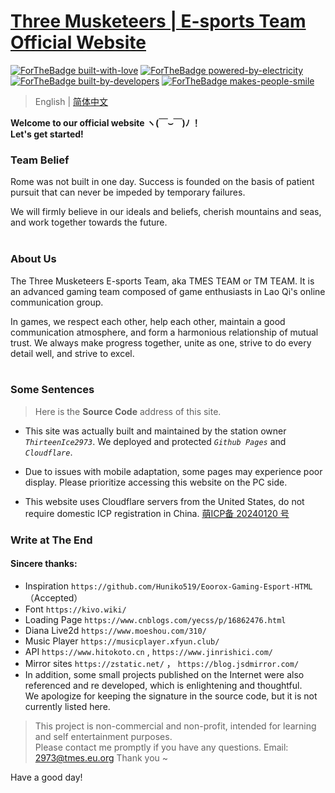 # [ Three Musketeers | E-sports Team Official Website ](https://tmes.eu.org/)
[![ForTheBadge built-with-love](http://ForTheBadge.com/images/badges/built-with-love.svg)](https://GitHub.com/Naereen/)
[![ForTheBadge powered-by-electricity](http://ForTheBadge.com/images/badges/powered-by-electricity.svg)](http://ForTheBadge.com)
[![ForTheBadge built-by-developers](http://ForTheBadge.com/images/badges/built-by-developers.svg)](https://GitHub.com/Naereen/)
[![ForTheBadge makes-people-smile](http://ForTheBadge.com/images/badges/makes-people-smile.svg)](http://ForTheBadge.com)

> English | [简体中文](README_CN.md) <br>

<b>Welcome to our official website ヽ(￣⌣￣)ﾉ ！
<br>Let's get started! <br></b>

### Team Belief
Rome was not built in one day. Success is founded on the basis of patient pursuit that can never be impeded by temporary failures. <br><p></p>We will firmly believe in our ideals and beliefs, cherish mountains and seas, and work together towards the future.<br><br>


### About Us
The Three Musketeers E-sports Team, aka TMES TEAM or TM TEAM. It is an advanced gaming team composed of game enthusiasts in Lao Qi's online communication group.<br><p></p>In games, we respect each other, help each other, maintain a good communication atmosphere, and form a harmonious relationship of mutual trust. We always make progress together, unite as one, strive to do every detail well, and strive to excel.<br><br>


### Some Sentences
> Here is the <b>Source Code</b> address of this site.  <br>
- This site was actually built and maintained by the station owner <i>`ThirteenIce2973`</i>. We deployed and protected <i>`Github Pages`</i> and <i>`Cloudflare`</i>.

- Due to issues with mobile adaptation, some pages may experience poor display. Please prioritize accessing this website on the PC side.

- This website uses Cloudflare servers from the United States, do not require domestic ICP registration in China.  [萌ICP备 20240120 号](https://icp.gov.moe/?keyword=20240120)

### Write at The End
#### Sincere thanks:
- Inspiration `https://github.com/Huniko519/Eoorox-Gaming-Esport-HTML` （Accepted）
- Font `https://kivo.wiki/`
- Loading Page `https://www.cnblogs.com/yecss/p/16862476.html`
- Diana Live2d `https://www.moeshou.com/310/`
- Music Player `https://musicplayer.xfyun.club/`
- API `https://www.hitokoto.cn` , `https://www.jinrishici.com/`
- Mirror sites `https://zstatic.net/` ， `https://blog.jsdmirror.com/`
- In addition, some small projects published on the Internet were also referenced and re developed, which is enlightening and thoughtful. <br>We apologize for keeping the signature in the source code, but it is not currently listed here.

> This project is non-commercial and non-profit, intended for learning and self entertainment purposes. <br> Please contact me promptly if you have any questions. Email: 2973@tmes.eu.org Thank you ~

Have a good day!

